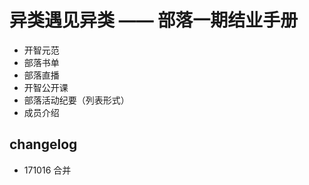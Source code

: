# 异类遇见异类 —— 部落一期结业手册

* 开智元范
* 部落书单
* 部落直播
* 开智公开课
* 部落活动纪要（列表形式）
* 成员介绍

## changelog

- 171016 合并


